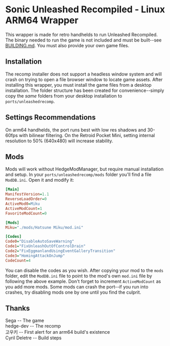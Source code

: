 # Sonic Unleashed Recompiled - Linux ARM64 Wrapper
This wrapper is made for retro handhelds to run Unleashed Recompiled. The binary needed to run the game is not included and must be built--see [BUILDING.md](https://github.com/JeodC/PortMaster-UnleashedRecomp/blob/main/unleashedrecomp/BUILDING.md). You must also provide your own game files.

## Installation
The recomp installer does not support a headless window system and will crash on trying to open a file browser window to locate game assets. After installing this wrapper, you must install the game files from a desktop installation. The folder structure has been created for convenience--simply copy the *same* folders from your desktop installation to `ports/unleashedrecomp`.

## Settings Recommendations
On arm64 handhelds, the port runs best with low res shadows and 30-60fps with bilinear filtering. On the Retroid Pocket Mini, setting internal resolution to 50% (640x480) will increase stability.

## Mods
Mods will work without HedgeModManager, but require manual installation and setup. In your `ports/unleashedrecomp/mods` folder you'll find a file `ModDB.ini`. Open it and modify it:

```ini
[Main]
ManifestVersion=1.1
ReverseLoadOrder=0
ActiveMod0=Miku
ActiveModCount=1
FavoriteModCount=0

[Mods]
Miku="./mods/Hatsune Miku/mod.ini"

[Codes]
Code0="DisableAutoSaveWarning"
Code1="FixUnleashOutOfControlDrain"
Code2="FixEggmanlandUsingEventGalleryTransition"
Code3="HomingAttackOnJump"
CodeCount=4
```

You can disable the codes as you wish. After copying your mod to the `mods` folder, edit the `ModDB.ini` file to point to the mod's own `mod.ini` file by following the above example. Don't forget to increment `ActiveModCount` as you add more mods. Some mods can crash the port--if you run into crashes, try disabling mods one by one until you find the culprit.

## Thanks
Sega -- The game  
hedge-dev -- The recomp  
고우키 -- First alert for an arm64 build's existence  
Cyril Deletre -- Build steps  